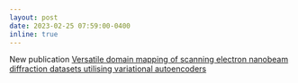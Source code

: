 ```yaml
---
layout: post
date: 2023-02-25 07:59:00-0400
inline: true
---
```


New publication <a href='https://www.nature.com/articles/s41524-022-00960-y'>Versatile domain mapping of scanning electron nanobeam diffraction datasets utilising variational autoencoders</a>
